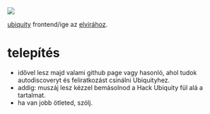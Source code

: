 <img src="http://img.skitch.com/20091121-mmk3349ait1wg1ksqugq4nxb82.png">

[ubiquity][1] frontend/ige az [elvirához][2]. 

<link rel="commands" href="http://github.com/gazs/elvira-ubiquity/raw/master/elvira.js" name="Elvira" />

telepítés
=========

* idővel lesz majd valami github page vagy hasonló, ahol tudok autodiscoveryt és feliratkozást csinálni Ubiquityhez.
* addig: muszáj lesz kézzel bemásolnod a Hack Ubiquity fül alá a tartalmat.
* ha van jobb ötleted, szólj.


[1]:https://mozillalabs.com/ubiquity/
[2]:http://elvira.mav-start.hu/
